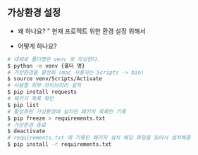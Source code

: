 ## 가상환경 설정

- 왜 하나요?
  " 현재 프로젝트 위한 환경 설정 위해서

- 어떻게 하나요?


```bash
# 대체로 폴더명은 venv 로 작성한다.
$ python -m venv {폴더 명}
# 가상환경을 활성화 (mac 사용자는 Scripts -> bin)
$ source venv/Scripts/Activate
# 사용할 외부 라이브러리 설치
$ pip install requests
# 패키지 목록 확인
$ pip list
# 활성화된 가상환경에 설치된 패키지 목록만 기록
$ pip freeze > requirements.txt
# 가상환경 종료
$ deactivate
# requirements.txt 에 기록된 패키지 설치 해당 파일을 읽어서 설치해줌
$ pip install -r requirements.txt
```

